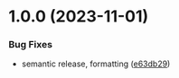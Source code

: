 # 1.0.0 (2023-11-01)


### Bug Fixes

* semantic release, formatting ([e63db29](https://github.com/julian-one/dotcom/commit/e63db294132c57a08a102c77ca3138a6c74128a5))
